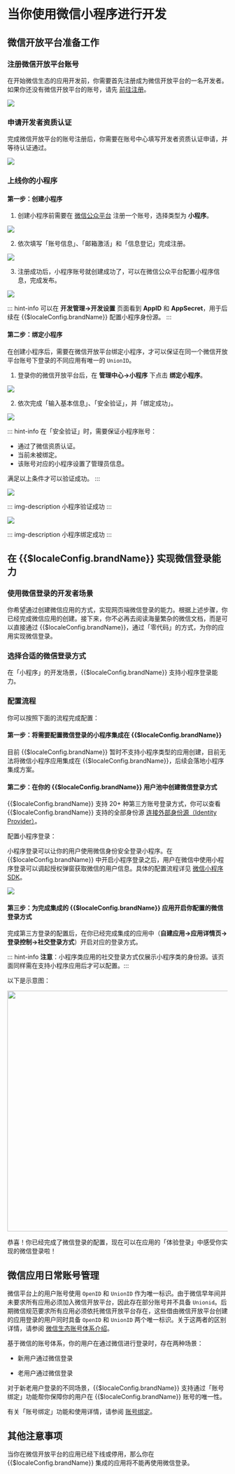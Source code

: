 # 当你使用微信小程序进行开发

<LastUpdated/>

## 微信开放平台准备工作

### 注册微信开放平台账号​

在开始微信生态的应用开发前，你需要首先注册成为微信开放平台的一名开发者。如果你还没有微信开放平台的账号，请先 [前往注册](https://open.weixin.qq.com/wxaopen/regist/index)。

<img src="./images/wechat-dev-platform-register.png" style="display:block;margin: 0 auto;"/>

### 申请开发者资质认证

完成微信开放平台的账号注册后，你需要在账号中心填写开发者资质认证申请，并等待认证通过。

<img src="./images/apply-for-dev-certification.png" style="display:block;margin: 0 auto;"/>

### 上线你的小程序
  
#### 第一步：创建小程序

1. 创建小程序前需要在 [微信公众平台](https://mp.weixin.qq.com/) 注册一个账号，选择类型为 **小程序**。

<img src="./images/create-miniprogram.png" style="display:block;margin: 0 auto;"/>

2. 依次填写「账号信息」、「邮箱激活」和「信息登记」完成注册。

<img src="./images/fill-miniprogram-info.png" style="display:block;margin: 0 auto;"/>

3. 注册成功后，小程序账号就创建成功了，可以在微信公众平台配置小程序信息，完成发布。

<img src="./images/config-miniprogram-info.png" style="display:block;margin: 0 auto;"/>

::: hint-info
可以在 **开发管理->开发设置** 页面看到 **AppID** 和 **AppSecret**，用于后续在 {{$localeConfig.brandName}} 配置小程序身份源。​
:::

#### 第二步：绑定小程序

在创建小程序后，需要在微信开放平台绑定小程序，才可以保证在同一个微信开放平台账号下登录的不同应用有唯一的 `UnionID`。

1. 登录你的微信开放平台后，在 **管理中心->小程序** 下点击 **绑定小程序**。

<img src="./images/bind-miniprogram.png" style="display:block;margin: 0 auto;"/>

2. 依次完成「输入基本信息」、「安全验证」，并「绑定成功」。

<img src="./images/complete-miniprogram-binding-process.png" style="display:block;margin: 0 auto;"/>

::: hint-info
在「安全验证」时，需要保证小程序账号：

- 通过了微信资质认证。
- 当前未被绑定。
- 该账号对应的小程序设置了管理员信息。

满足以上条件才可以验证成功。
:::

<img src="./images/miniprogram-verified-success.png" style="display:block;margin: 0 auto;"/>

::: img-description
小程序验证成功
:::

<img src="./images/miniprogram-binding-success.png" style="display:block;margin: 0 auto;"/>

::: img-description
小程序绑定成功
:::

## 在 {{$localeConfig.brandName}} 实现微信登录能力

### 使用微信登录的开发者场景

你希望通过创建微信应用的方式，实现网页端微信登录的能力。根据上述步骤，你已经完成微信应用的创建。接下来，你不必再去阅读海量繁杂的微信文档，而是可以直接通过 {{$localeConfig.brandName}}，通过「零代码」的方式，为你的应用实现微信登录。

### 选择合适的微信登录方式

在「小程序」的开发场景，{{$localeConfig.brandName}} 支持小程序登录能力。

### 配置流程

你可以按照下面的流程完成配置：

#### 第一步：将需要配置微信登录的小程序集成在 {{$localeConfig.brandName}}

目前 {{$localeConfig.brandName}} 暂时不支持小程序类型的应用创建，目前无法将微信小程序应用集成在 {{$localeConfig.brandName}}，后续会落地小程序集成方案。

#### 第二步：在你的 {{$localeConfig.brandName}} 用户池中创建微信登录方式

{{$localeConfig.brandName}} 支持 20+ 种第三方账号登录方式，你可以查看 {{$localeConfig.brandName}} 支持的全部身份源 [连接外部身份源（Identity Provider）](/guides/connections/README.md)。

配置小程序登录：

小程序登录可以让你的用户使用微信身份安全登录小程序。在 {{$localeConfig.brandName}} 中开启小程序登录之后，用户在微信中使用小程序登录可以调起授权弹窗获取微信的用户信息。具体的配置流程详见 [微信小程序 SDK](/reference/sdk-for-weixin-miniapp.md)。

<img src="./images/miniprogram-login-config.jpg" style="display:block;margin: 0 auto;"/>

#### 第三步：为完成集成的 {{$localeConfig.brandName}} 应用开启你配置的微信登录方式

完成第三方登录的配置后，在你已经完成集成的应用中（**自建应用->应用详情页->登录控制->社交登录方式**）开启对应的登录方式。

::: hint-info
**注意**：小程序类应用的社交登录方式仅展示小程序类的身份源。该页面同样需在支持小程序应用后才可以配置。​
:::

以下是示意图：

<img src="./images/enable-miniprogram-login.png" width=550 style="display:block;margin: 0 auto;"/>

恭喜！你已经完成了微信登录的配置，现在可以在应用的「体验登录」中感受你实现的微信登录啦！

## 微信应用日常账号管理

微信平台上的用户账号使用 `OpenID` 和 `UnionID` 作为唯一标识。由于微信早年间并未要求所有应用必须加入微信开放平台，因此存在部分账号并不具备 `Unionid`。后期微信规范要求所有应用必须依托微信开放平台存在，这些借由微信开放平台创建的应用登录的用户同时具备 `OpenID` 和 `UnionID` 两个唯一标识。关于这两者的区别详情，请参阅 [微信生态账号体系介绍](/guides/wechat-ecosystem/README.md)。

基于微信的账号体系，你的用户在通过微信进行登录时，存在两种场景：

* 新用户通过微信登录

* 老用户通过微信登录

对于新老用户登录的不同场景，{{$localeConfig.brandName}} 支持通过「账号绑定」功能帮你保障你的用户在 {{$localeConfig.brandName}} 账号的唯一性。

有关「账号绑定」功能和使用详情，请参阅 [账号绑定](/guides/connections/account-binding.md)。

## 其他注意事项

当你在微信开放平台的应用已经下线或停用，那么你在 {{$localeConfig.brandName}} 集成的应用将不能再使用微信登录。